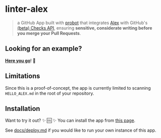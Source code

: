 # linter-alex

> a GitHub App built with [probot](https://github.com/probot/probot) that integrates [Alex](http://alexjs.com/) with GitHub's [(beta) Checks API](https://developer.github.com/changes/2018-05-07-new-checks-api-public-beta/), ensuring **sensitive, considerate writing before you merge your Pull Requests**.

## Looking for an example?

[**Here you go**](https://github.com/swinton/example/runs/449335)! :eyes:

## Limitations

Since this is a proof-of-concept, the app is currently limited to scanning `HELLO_ALEX.md` in the root of your repository.

## Installation

Want to try it out? :sparkles: :cool: :sparkles: You can install the app from [this page](https://github.com/apps/linter-alex).

See [docs/deploy.md](docs/deploy.md) if you would like to run your own instance of this app.
